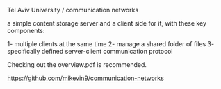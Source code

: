 Tel Aviv University / communication networks


a simple content storage server and a client side for it, with these key components:

1- multiple clients at the same time
2- manage a shared folder of files
3- specifically defined server-client communication protocol   

Checking out the overview.pdf is recommended.

https://github.com/mikevin9/communication-networks
